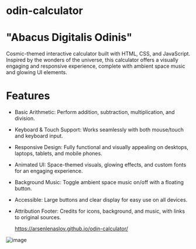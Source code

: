 # odin-calculator
# "Abacus Digitalis Odinis"

Cosmic-themed interactive calculator built with HTML, CSS, and JavaScript. Inspired by the wonders of the universe, this calculator offers a visually engaging and responsive experience, complete with ambient space music and glowing UI elements.

# Features
- Basic Arithmetic: Perform addition, subtraction, multiplication, and division.
- Keyboard & Touch Support: Works seamlessly with both mouse/touch and keyboard input.
- Responsive Design: Fully functional and visually appealing on desktops, laptops, tablets, and mobile phones.
- Animated UI: Space-themed visuals, glowing effects, and custom fonts for an engaging experience.
- Background Music: Toggle ambient space music on/off with a floating button.
- Accessible: Large buttons and clear display for easy use on all devices.
- Attribution Footer: Credits for icons, background, and music, with links to original sources.

  https://arsenlenaslov.github.io/odin-calculator/
  
![image](https://github.com/user-attachments/assets/2e2a8306-ce40-4f9f-8e50-7fe66ba65032)

